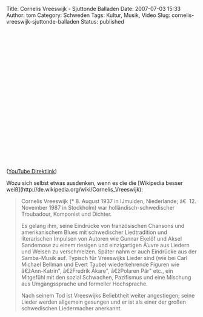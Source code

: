 Title: Cornelis Vreeswijk - Sjuttonde Balladen
Date: 2007-07-03 15:33
Author: tom
Category: Schweden
Tags: Kultur, Musik, Video
Slug: cornelis-vreeswijk-sjuttonde-balladen
Status: published

<p>
<object width="425" height="350">
<param name="movie" value="http://www.youtube.com/v/CVVPHWy3X1o"></param><param name="wmode" value="transparent"></param>

<embed src="http://www.youtube.com/v/CVVPHWy3X1o" type="application/x-shockwave-flash" wmode="transparent" width="425" height="350">
</embed>
</object>
  
([YouTube Direktlink](http://youtube.com/watch?v=CVVPHWy3X1o))

</p>
Wozu sich selbst etwas ausdenken, wenn es die die [Wikipedia besser
weiß](http://de.wikipedia.org/wiki/Cornelis_Vreeswijk):

> Cornelis Vreeswijk (\* 8. August 1937 in IJmuiden, Niederlande; â€ 
> 12. November 1987 in Stockholm) war holländisch-schwedischer
> Troubadour, Komponist und Dichter.
>
> Es gelang ihm, seine Eindrücke von französischen Chansons und
> amerikanischem Blues mit schwedischer Liedtradition und literarischen
> Impulsen von Autoren wie Gunnar Ekelöf und Aksel Sandemose zu einem
> riesigen und einzigartigen Å’uvre aus Liedern und Weisen zu
> verschmelzen. Später nahm er auch Eindrücke aus der Samba-Musik auf.
> Typisch für Vreeswijks Lieder sind (wie bei Carl Michael Bellman und
> Evert Taube) wiederkehrende Figuren wie â€žAnn-Katrin", â€žFredrik
> Åkare", â€žPolaren Pär" etc., ein Mitgefühl mit den sozial Schwachen,
> Pazifismus und eine Mischung aus Umgangssprache und formeller
> Hochsprache.
>
> Nach seinem Tod ist Vreeswijks Beliebtheit weiter angestiegen; seine
> Lieder werden allgemein gesungen und er ist als einer der großen
> schwedischen Liedermacher anerkannt.

